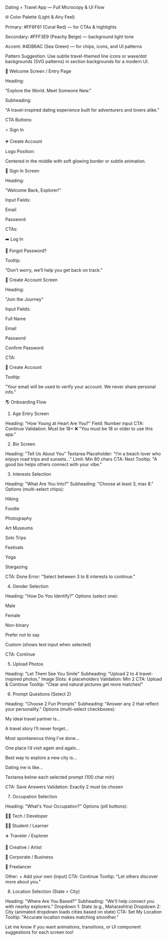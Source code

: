 Dating + Travel App — Full Microcopy & UI Flow

🌐 Color Palette (Light & Airy Feel)

Primary: #FF6F61 (Coral Red) — for CTAs & highlights

Secondary: #FFF3E9 (Peachy Beige) — background light tone

Accent: #4DB6AC (Sea Green) — for chips, icons, and UI patterns

Pattern Suggestion: Use subtle travel-themed line icons or wave/dot backgrounds (SVG patterns) in section backgrounds for a modern UI.

🏡 Welcome Screen / Entry Page

Heading:

"Explore the World. Meet Someone New."

Subheading:

"A travel-inspired dating experience built for adventurers and lovers alike."

CTA Buttons:

⭐ Sign In

➕ Create Account

Logo Position:

Centered in the middle with soft glowing border or subtle animation.

🔐 Sign In Screen

Heading:

"Welcome Back, Explorer!"

Input Fields:

Email

Password

CTAs:

➡️ Log In

🔎 Forgot Password?

Tooltip:

"Don’t worry, we’ll help you get back on track."

📅 Create Account Screen

Heading:

"Join the Journey"

Input Fields:

Full Name

Email

Password

Confirm Password

CTA:

🚀 Create Account

Tooltip:

"Your email will be used to verify your account. We never share personal info."

🌎 Onboarding Flow

1. Age Entry Screen

Heading: "How Young at Heart Are You?"
Field: Number input
CTA: Continue
Validation: Must be 18+  ❌ "You must be 18 or older to use this app."

2. Bio Screen

Heading: "Tell Us About You"
Textarea Placeholder: "I’m a beach lover who enjoys road trips and sunsets..."
Limit: Min 80 chars
CTA: Next
Tooltip: "A good bio helps others connect with your vibe."

3. Interests Selection

Heading: "What Are You Into?"
Subheading: "Choose at least 3, max 8."
Options (multi-select chips):

Hiking

Foodie

Photography

Art Museums

Solo Trips

Festivals

Yoga

Stargazing

CTA: Done
Error: "Select between 3 to 8 interests to continue."

4. Gender Selection

Heading: "How Do You Identify?"
Options (select one):

Male

Female

Non-binary

Prefer not to say

Custom (shows text input when selected)

CTA: Continue

5. Upload Photos

Heading: "Let Them See You Smile"
Subheading: "Upload 2 to 4 travel-inspired photos."
Image Slots: 4 placeholders
Validation: Min 2
CTA: Upload & Continue
Tooltip: "Clear and natural pictures get more matches!"

6. Prompt Questions (Select 2)

Heading: "Choose 2 Fun Prompts"
Subheading: "Answer any 2 that reflect your personality."
Options (multi-select checkboxes):

My ideal travel partner is...

A travel story I’ll never forget...

Most spontaneous thing I’ve done...

One place I’d visit again and again...

Best way to explore a new city is...

Dating me is like...

Textarea below each selected prompt (100 char min)

CTA: Save Answers
Validation: Exactly 2 must be chosen

7. Occupation Selection

Heading: "What's Your Occupation?"
Options (pill buttons):

👩‍💻 Tech / Developer

🧑‍🎓 Student / Learner

✈️ Traveler / Explorer

🎨 Creative / Artist

🏢 Corporate / Business

🤝 Freelancer

Other: + Add your own (input)
CTA: Continue
Tooltip: "Let others discover more about you."

8. Location Selection (State > City)

Heading: "Where Are You Based?"
Subheading: "We'll help connect you with nearby explorers."
Dropdown 1: State (e.g., Maharashtra)
Dropdown 2: City (animated dropdown loads cities based on state)
CTA: Set My Location
Tooltip: "Accurate location makes matching smoother."

Let me know if you want animations, transitions, or UI component suggestions for each screen too!

